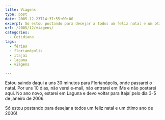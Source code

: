 ```yaml
---
title: Viagens
type: post
date: 2005-12-23T14:37:55+00:00
excerpt: Só estou postando para desejar a todos um feliz natal e um ótimo ano de 2006!
url: /2005/12/viagens/
categories:
  - Cotidiano
tags:
  - férias
  - florianópolis
  - itajaí
  - laguna
  - viagens

---
```

Estou saindo daqui a uns 30 minutos para Florianópolis, onde passarei o natal. Por uns 10 dias, não verei e-mail, não entrarei em IMs e não postarei aqui. No ano novo, estarei em Laguna e devo voltar para Itajaí pelo dia 3-5 de janeiro de 2006.

Só estou postando para desejar a todos um feliz natal e um ótimo ano de 2006!

